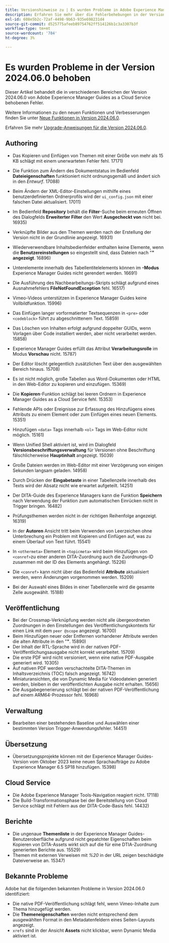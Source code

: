 ```yaml
---
title: Versionshinweise zu | Es wurden Probleme in Adobe Experience Manager Guides Version 2024.06.0 behoben
description: Erfahren Sie mehr über die Fehlerbehebungen in der Version 2024.06.0 von Adobe Experience Manager Guides as a Cloud Service.
exl-id: 608e5b2c-72af-4498-9b63-935e698231d4
source-git-commit: d525775afeeb89754762ff514126b1c3a3307b3f
workflow-type: tm+mt
source-wordcount: '784'
ht-degree: 3%

---
```


# Es wurden Probleme in der Version 2024.06.0 behoben

Dieser Artikel behandelt die in verschiedenen Bereichen der Version 2024.06.0 von Adobe Experience Manager Guides as a Cloud Service behobenen Fehler.

Weitere Informationen zu den neuen Funktionen und Verbesserungen finden Sie unter [Neue Funktionen in Version 2024.06.0](whats-new-2024-06-0.md).

Erfahren Sie mehr [Upgrade-Anweisungen für die Version 2024.06.0](upgrade-instructions-2024-06-0.md).

## Authoring

- Das Kopieren und Einfügen von Themen mit einer Größe von mehr als 15 KB schlägt mit einem unerwarteten Fehler fehl. 17171)
- Die Funktion zum Ändern des Dokumentstatus im Bedienfeld **Dateieigenschaften** funktioniert nicht ordnungsgemäß und ändert sich in den *Entwurf*. 17088)
- Beim Ändern der XML-Editor-Einstellungen mithilfe eines benutzerdefinierten Ordnerprofils wird der `ui_config.json` mit einer falschen Datei aktualisiert. 17011)
- Im Bedienfeld **Repository** behält die **Filter**-Suche beim erneuten Öffnen des Dialogfelds **Erweiterter Filter** den Wert **Ausgecheckt von** nicht bei. 16935)
- Verknüpfte Bilder aus den Themen werden nach der Erstellung der Version nicht in der Grundlinie angezeigt. 16931)
- Wiederverwendbare Inhaltsbedienfelder enthalten keine Elemente, wenn die **Benutzereinstellungen** so eingestellt sind, dass Dateien nach &quot;**&quot; angezeigt**. 16896)
- Unterelemente innerhalb des Tabellentitelelements können im **-Modus** Experience Manager Guides nicht gerendert werden. 16691)
- Die Ausführung des Nachbearbeitungs-Skripts schlägt aufgrund eines Ausnahmefehlers **FileNotFoundException** fehl. 16517)
- Vimeo-Videos unterstützen in Experience Manager Guides keine Vollbildfunktion. 15996)
- Das Einfügen langer vorformatierter Textsequenzen in `<pre>` oder `<codeblock>` führt zu abgeschnittenem Text. 15859)
- Das Löschen von Inhalten erfolgt aufgrund doppelter GUIDs, wenn Vorlagen über Code installiert werden, aber nicht verarbeitet werden. 15858)
- Experience Manager Guides erfüllt das Attribut **Verarbeitungsrolle** im Modus **Vorschau** nicht. 15787)
- Der Editor löscht gelegentlich zusätzlichen Text über den ausgewählten Bereich hinaus.  15708)
- Es ist nicht möglich, große Tabellen aus Word-Dokumenten oder HTML in den Web-Editor zu kopieren und einzufügen. 15369)
- Die **Kopieren**-Funktion schlägt bei leeren Ordnern in Experience Manager Guides as a Cloud Service fehl. 15353)
- Fehlende APIs oder Ereignisse zur Erfassung des Hinzufügens eines Attributs zu einem Element oder zum Einfügen eines neuen Elements. 15351)
- Hinzufügen `<data>` Tags innerhalb `<ol>` Tags im Web-Editor nicht möglich. 15161)
- Wenn Unified Shell aktiviert ist, wird im Dialogfeld **Versionsbeschriftungsverwaltung** für Versionen ohne Beschriftung fälschlicherweise **Hauptinhalt** angezeigt. 15039)
- Große Dateien werden im Web-Editor mit einer Verzögerung von einigen Sekunden langsam geladen. 14958)
- Durch Drücken der **Eingabetaste** in einer Tabellenzelle innerhalb des Texts wird der Absatz nicht wie erwartet aufgeteilt. 14251)
- Der DITA-Guide des Experience Managers kann die Funktion **Speichern** nach Verwendung der Funktion zum automatischen Einrücken nicht in Trigger bringen. 16482)
- Prüfungsthemen werden nicht in der richtigen Reihenfolge angezeigt. 16319)
- In der **Autoren** Ansicht tritt beim Verwenden von Leerzeichen ohne Unterbrechung ein Problem mit Kopieren und Einfügen auf, was zu einem Überlauf von Text führt. 15541)

- In `<othermeta>` Element in `<topicmeta>` wird beim Hinzufügen von `<conref>`zu einer anderen DITA-Zuordnung auch die Zuordnungs-ID zusammen mit der ID des Elements angehängt. 15226)
- Die `<conref>` kann nicht über das Bedienfeld **Attribute** aktualisiert werden, wenn Änderungen vorgenommen werden. 15209)
- Bei der Auswahl eines Bildes in einer Tabellenzelle wird die gesamte Zelle ausgewählt. 15188)

## Veröffentlichung


- Bei der Crossmap-Verknüpfung werden nicht alle übergeordneten Zuordnungen in den Einstellungen des Veröffentlichungskontexts für einen Link mit dem `peer @scope` angezeigt. 16700)
- Beim Hinzufügen neuer oder Entfernen vorhandener Attribute werden die alten Attribute in den &quot;**&quot;**. 15890)
- Der Inhalt der RTL-Sprache wird in der nativen PDF-Veröffentlichungsausgabe nicht korrekt verarbeitet. 15709)
- Die erste PDF wird nicht versioniert, wenn eine native PDF-Ausgabe generiert wird. 10305)
- Auf nativen PDF werden verschachtelte DITA-Themen im Inhaltsverzeichnis (TOC) falsch angezeigt. 16742)
- Miniaturansichten, die von Dynamic Media für Videodateien generiert werden, bleiben in der veröffentlichten Ausgabe nicht erhalten. 15656)
- Die Ausgabegenerierung schlägt bei der nativen PDF-Veröffentlichung auf einem ARM64-Prozessor fehl. 16968)

## Verwaltung

- Bearbeiten einer bestehenden Baseline und Auswählen einer bestimmten Version Trigger-Anwendungsfehler. 14451)

## Übersetzung

- Übersetzungsprojekte können mit der Experience Manager Guides-Version vom Oktober 2023 keine neuen Sprachaufträge zu Adobe Experience Manager 6.5 SP18 hinzufügen. 15398)

## Cloud Service

- Die Adobe Experience Manager Tools-Navigation reagiert nicht. 17118)
- Die Build-Transformationsphase bei der Bereitstellung von Cloud Service schlägt mit Fehlern aus der DITA-Code-Basis fehl. 14432)

## Berichte

- Die ungenaue **Themenliste** in der Experience Manager Guides-Benutzeroberfläche aufgrund nicht gepatchter Eigenschaften beim Kopieren von DITA-Assets wirkt sich auf die für eine DTIA-Zuordnung generierten Berichte aus. 15529)
- Themen mit externen Verweisen mit *%20* in der URL zeigen beschädigte Dateiverweise an. 15347)


## Bekannte Probleme

Adobe hat die folgenden bekannten Probleme in Version 2024.06.0 identifiziert:

- Die native PDF-Veröffentlichung schlägt fehl, wenn Vimeo-Inhalte zum Thema hinzugefügt werden.
- Die **Themeneigenschaften** werden nicht entsprechend dem ausgewählten Format in den Metadatenfeldern eines Seiten-Layouts angezeigt.
- `xrefs` sind in der Ansicht **Assets** nicht klickbar, wenn Dynamic Media aktiviert ist.
